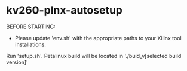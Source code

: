 # kv260-plnx-autosetup

BEFORE STARTING:
- Please update 'env.sh' with the appropriate paths to your Xilinx tool installations.



Run 'setup.sh'. Petalinux build will be located in './buid_v[selected build version]'
